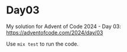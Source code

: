 # Day03

My solution for Advent of Code 2024 - Day 03: https://adventofcode.com/2024/day/03

Use `mix test` to run the code.
